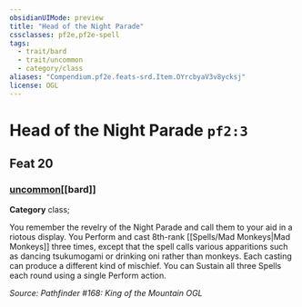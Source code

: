 ```yaml
---
obsidianUIMode: preview
title: "Head of the Night Parade"
cssclasses: pf2e,pf2e-spell
tags:
  - trait/bard
  - trait/uncommon
  - category/class
aliases: "Compendium.pf2e.feats-srd.Item.OYrcbyaV3v8ycksj"
license: OGL
---
```

# Head of the Night Parade `pf2:3`
## Feat 20
### [uncommon](uncommon "Uncommon Rarity Trait")[[bard]]

**Category** class; 




You remember the revelry of the Night Parade and call them to your aid in a riotous display. You Perform and cast 8th-rank [[Spells/Mad Monkeys|Mad Monkeys]] three times, except that the spell calls various apparitions such as dancing tsukumogami or drinking oni rather than monkeys. Each casting can produce a different kind of mischief. You can Sustain all three Spells each round using a single Perform action.

*Source: Pathfinder #168: King of the Mountain*
*OGL*